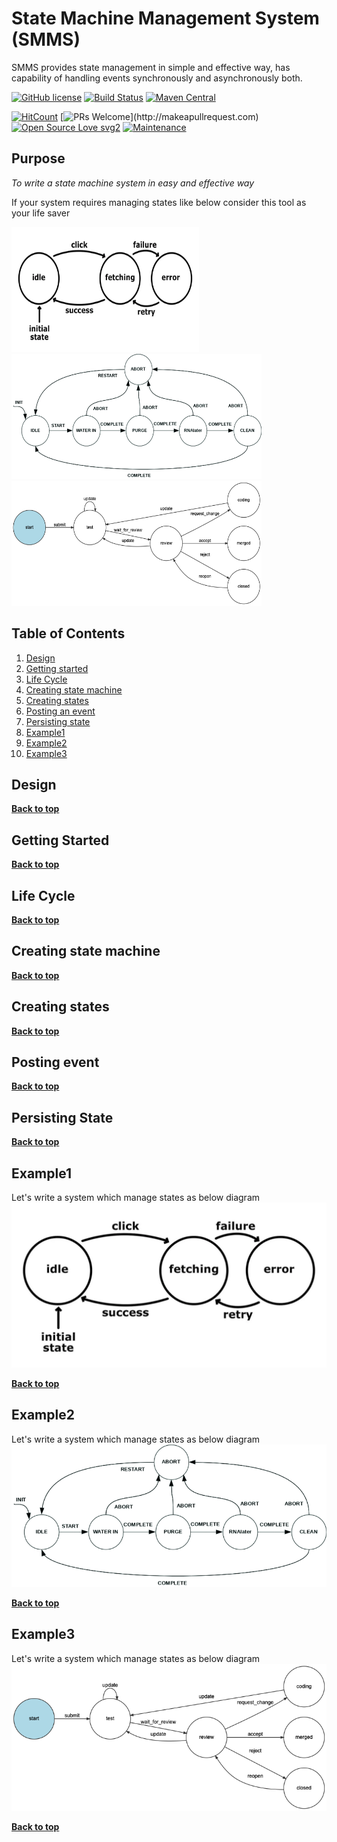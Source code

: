 # State Machine Management System  (SMMS)

SMMS provides state management in simple and effective way, has capability of
handling events synchronously and asynchronously both.


[![GitHub license](https://img.shields.io/github/license/Priytam/auto.svg)](https://github.com/Priytam/auto/blob/master/LICENSE)
[![Build Status](https://travis-ci.org/Priytam/statemachine.svg?branch=master)](https://travis-ci.org/Priytam/statemachine)
[![Maven Central](https://maven-badges.herokuapp.com/maven-central/com.github.priytam/framework/badge.svg)](https://search.maven.org/search?q=g:com.github.priytam%20AND%20a:framework)

[![HitCount](http://hits.dwyl.io/Priytam/statemachine.svg?style=svg)](http://hits.dwyl.io/Priytam/statemachine)
[![PRs Welcome](https://img.shields.io/badge/PRs-welcome-brightgreen.svg?)](http://makeapullrequest.com)
[![Open Source Love svg2](https://badges.frapsoft.com/os/v2/open-source.svg?v=103)](https://github.com/ellerbrock/open-source-badges/)
[![Maintenance](https://img.shields.io/badge/Maintained%3F-yes-green.svg)](https://GitHub.com/Naereen/StrapDown.js/graphs/commit-activity)

## Purpose
*To write a state machine system in easy and effective way*

If your system requires managing states like below consider this
tool as your life saver
<div>
    <img src="doc/state0.png" height="200" width="300" title="State example 1">
    <img src="doc/state1.png" height="200" width="400" title="State example 1">
    <img src="doc/state2.png" height="200" width="400" title="State example 1">
</div>



## Table of Contents

  1. [Design](#design)
  1. [Getting started](#getting-started)
  1. [Life Cycle](#life-cycle)
  1. [Creating state machine](#creating-state-machine)
  1. [Creating states](#creating-states)
  1. [Posting an event](#posting-event)
  1. [Persisting state](#persisting-state)
  1. [Example1](#example1)
  1. [Example2](#example2)
  1. [Example3](#example3)

## Design
**[Back to top](#table-of-contents)**

## Getting Started
**[Back to top](#table-of-contents)**

## Life Cycle
**[Back to top](#table-of-contents)**

## Creating state machine
**[Back to top](#table-of-contents)**

## Creating states
**[Back to top](#table-of-contents)**

## Posting event
**[Back to top](#table-of-contents)**

## Persisting State
**[Back to top](#table-of-contents)**

## Example1
Let's write a system which manage states as below diagram
![Example one state diagram](doc/state0.png)

**[Back to top](#table-of-contents)**

## Example2
Let's write a system which manage states as below diagram
![Example one state diagram](doc/state1.png)

**[Back to top](#table-of-contents)**

## Example3
Let's write a system which manage states as below diagram
![Example one state diagram](doc/state2.png)

**[Back to top](#table-of-contents)**
